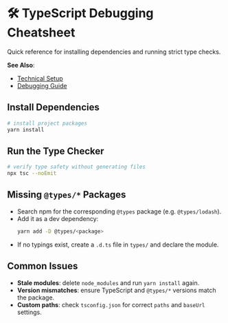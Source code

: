 # 🛠 TypeScript Debugging Cheatsheet

Quick reference for installing dependencies and running strict type checks.

**See Also**:
- [Technical Setup](./Technical-Reference/TECHNICAL-SETUP.md)
- [Debugging Guide](./Technical-Reference/DEBUGGING-GUIDE.md)

## Install Dependencies

```bash
# install project packages
yarn install
```

## Run the Type Checker

```bash
# verify type safety without generating files
npx tsc --noEmit
```

## Missing `@types/*` Packages

- Search npm for the corresponding `@types` package (e.g. `@types/lodash`).
- Add it as a dev dependency:
  ```bash
  yarn add -D @types/<package>
  ```
- If no typings exist, create a `.d.ts` file in `types/` and declare the module.

## Common Issues

- **Stale modules**: delete `node_modules` and run `yarn install` again.
- **Version mismatches**: ensure TypeScript and `@types/*` versions match the package.
- **Custom paths**: check `tsconfig.json` for correct `paths` and `baseUrl` settings.

